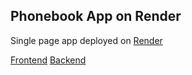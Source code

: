 ## Phonebook App on Render
Single page app deployed on [Render](https://render.com/)

[Frontend](https://phonebook-backend-ep7b.onrender.com/)
[Backend](https://phonebook-backend-ep7b.onrender.com/api/persons/)